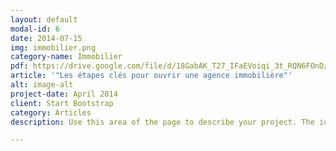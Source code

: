 ```yaml
---
layout: default
modal-id: 6
date: 2014-07-15
img: immobilier.png
category-name: Immobilier
pdf: https://drive.google.com/file/d/18GabAK_T27_IFaEVoiqi_3t_RQN6FOnD/preview
article: '"Les étapes clés pour ouvrir une agence immobilière"'
alt: image-alt
project-date: April 2014
client: Start Bootstrap
category: Articles
description: Use this area of the page to describe your project. The icon above is part of a free icon set by <a href="https://sellfy.com/p/8Q9P/jV3VZ/">Flat Icons</a>. On their website, you can download their free set with 16 icons, or you can purchase the entire set with 146 icons for only $12!

---
```

